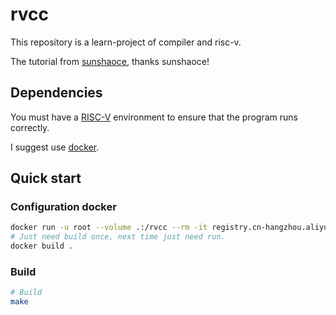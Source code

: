 # rvcc
This repository is a learn-project of compiler and risc-v.

The tutorial from [sunshaoce](https://github.com/sunshaoce/rvcc), thanks sunshaoce!

## Dependencies
You must have a [RISC-V](https://en.wikipedia.org/wiki/RISC-V) environment to ensure that the program runs correctly.

I suggest use [docker](https://www.docker.com/).

## Quick start
### Configuration docker
```bash
docker run -u root --volume .:/rvcc --rm -it registry.cn-hangzhou.aliyuncs.com/dailycoding/rvcc
# Just need build once, next time just need run.
docker build .
```
### Build 
```bash
# Build
make
```
